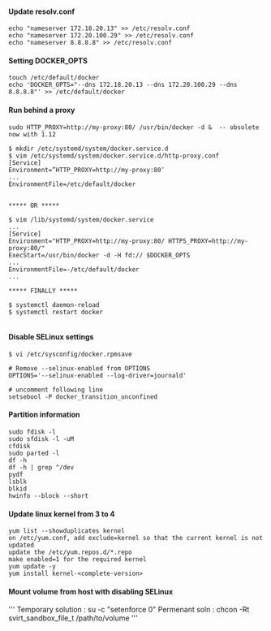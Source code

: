 

#### Update resolv.conf
```
echo "nameserver 172.18.20.13" >> /etc/resolv.conf
echo "nameserver 172.20.100.29" >> /etc/resolv.conf
echo "nameserver 8.8.8.8" >> /etc/resolv.conf
```

#### Setting DOCKER_OPTS
```
touch /etc/default/docker
echo 'DOCKER_OPTS="--dns 172.18.20.13 --dns 172.20.100.29 --dns 8.8.8.8"' >> /etc/default/docker
```

#### Run behind a proxy
```
sudo HTTP_PROXY=http://my-proxy:80/ /usr/bin/docker -d &  -- obsolete now with 1.12

$ mkdir /etc/systemd/system/docker.service.d
$ vim /etc/systemd/system/docker.service.d/http-proxy.conf
[Service]
Environment=”HTTP_PROXY=http://my-proxy:80″
...
EnvironmentFile=/etc/default/docker


***** OR *****

$ vim /lib/systemd/system/docker.service
...
[Service]
Environment="HTTP_PROXY=http://my-proxy:80/ HTTPS_PROXY=http://my-proxy:80/"
ExecStart=/usr/bin/docker -d -H fd:// $DOCKER_OPTS
...
EnvironmentFile=-/etc/default/docker
...

***** FINALLY *****

$ systemctl daemon-reload
$ systemctl restart docker


```

#### Disable SELinux settings
```
$ vi /etc/sysconfig/docker.rpmsave

# Remove --selinux-enabled from OPTIONS
OPTIONS='--selinux-enabled --log-driver=journald'

# uncomment following line
setsebool -P docker_transition_unconfined
```

#### Partition information
```
sudo fdisk -l
sudo sfdisk -l -uM
cfdisk 
sudo parted -l
df -h
df -h | grep ^/dev
pydf
lsblk
blkid
hwinfo --block --short
```

#### Update linux kernel from 3 to 4
```
yum list --showduplicates kernel
on /etc/yum.conf, add exclude=kernel so that the current kernel is not updated
update the /etc/yum.repos.d/*.repo
make enabled=1 for the required kernel
yum update -y
yum install kernel-<complete-version>
```

#### Mount volume from host with disabling SELinux
'''
Temporary solution : su -c "setenforce 0" 
Permenant soln     : chcon -Rt svirt_sandbox_file_t /path/to/volume
'''
